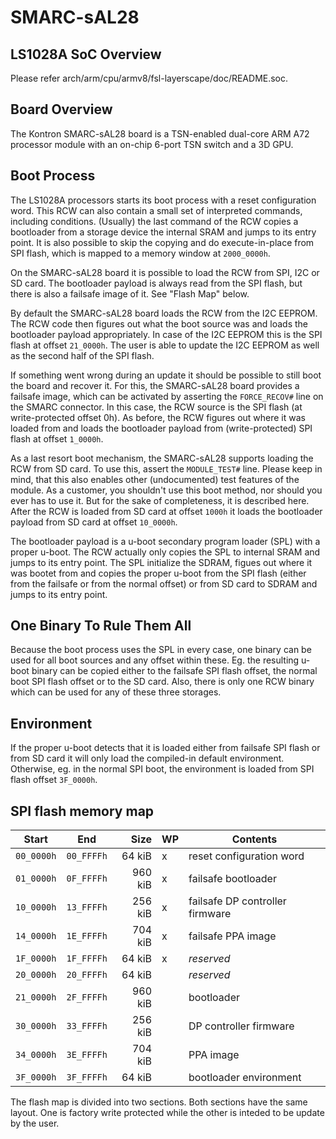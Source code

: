 # SMARC-sAL28

## LS1028A SoC Overview

Please refer arch/arm/cpu/armv8/fsl-layerscape/doc/README.soc.

## Board Overview

The Kontron SMARC-sAL28 board is a TSN-enabled dual-core ARM A72 processor
module with an on-chip 6-port TSN switch and a 3D GPU.

## Boot Process

The LS1028A processors starts its boot process with a reset configuration
word. This RCW can also contain a small set of interpreted commands,
including conditions. (Usually) the last command of the RCW copies a
bootloader from a storage device the internal SRAM and jumps to its entry
point. It is also possible to skip the copying and do execute-in-place from
SPI flash, which is mapped to a memory window at `2000_0000h`.

On the SMARC-sAL28 board it is possible to load the RCW from SPI, I2C or SD
card. The bootloader payload is always read from the SPI flash, but there
is also a failsafe image of it. See "Flash Map" below.

By default the SMARC-sAL28 board loads the RCW from the I2C EEPROM. The RCW
code then figures out what the boot source was and loads the bootloader
payload appropriately. In case of the I2C EEPROM this is the SPI flash at
offset `21_0000h`. The user is able to update the I2C EEPROM as well as the
second half of the SPI flash.

If something went wrong during an update it should be possible to still
boot the board and recover it. For this, the SMARC-sAL28 board provides a
failsafe image, which can be activated by asserting the `FORCE_RECOV#` line
on the SMARC connector. In this case, the RCW source is the SPI flash (at
write-protected offset 0h). As before, the RCW figures out where it was
loaded from and loads the bootloader payload from (write-protected) SPI
flash at offset `1_0000h`.

As a last resort boot mechanism, the SMARC-sAL28 supports loading the RCW
from SD card. To use this, assert the `MODULE_TEST#` line. Please keep in
mind, that this also enables other (undocumented) test features of the
module. As a customer, you shouldn't use this boot method, nor should you
ever has to use it. But for the sake of completeness, it is described here.
After the RCW is loaded from SD card at offset `1000h` it loads the
bootloader payload from SD card at offset `10_0000h`.

The bootloader payload is a u-boot secondary program loader (SPL) with a
proper u-boot. The RCW actually only copies the SPL to internal SRAM and
jumps to its entry point. The SPL initialize the SDRAM, figues out where it
was bootet from and copies the proper u-boot from the SPI flash (either
from the failsafe or from the normal offset) or from SD card to SDRAM and
jumps to its entry point.

## One Binary To Rule Them All

Because the boot process uses the SPL in every case, one binary can be used
for all boot sources and any offset within these. Eg. the resulting u-boot
binary can be copied either to the failsafe SPI flash offset, the normal
boot SPI flash offset or to the SD card. Also, there is only one RCW binary
which can be used for any of these three storages.

## Environment

If the proper u-boot detects that it is loaded either from failsafe SPI
flash or from SD card it will only load the compiled-in default
environment. Otherwise, eg. in the normal SPI boot, the environment is
loaded from SPI flash offset `3F_0000h`.

## SPI flash memory map

| Start      | End        | Size     | WP |Contents                         |
| ---------- | ---------- | --------:| -- | ------------------------------- |
| `00_0000h` | `00_FFFFh` |   64 kiB | x  | reset configuration word        |
| `01_0000h` | `0F_FFFFh` |  960 kiB | x  | failsafe bootloader             |
| `10_0000h` | `13_FFFFh` |  256 kiB | x  | failsafe DP controller firmware |
| `14_0000h` | `1E_FFFFh` |  704 kiB | x  | failsafe PPA image              |
| `1F_0000h` | `1F_FFFFh` |   64 kiB | x  | *reserved*                      |
| `20_0000h` | `20_FFFFh` |   64 kiB |    | *reserved*                      |
| `21_0000h` | `2F_FFFFh` |  960 kiB |    | bootloader                      |
| `30_0000h` | `33_FFFFh` |  256 kiB |    | DP controller firmware          |
| `34_0000h` | `3E_FFFFh` |  704 kiB |    | PPA image                       |
| `3F_0000h` | `3F_FFFFh` |   64 kiB |    | bootloader environment          |

The flash map is divided into two sections. Both sections have the same
layout. One is factory write protected while the other is inteded to be
update by the user.
